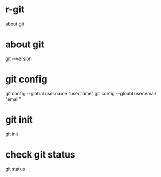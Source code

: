 # r-git
about git 

# about git
git --version

# git config
git config --global user.name "username"
git config --gloabl user.email "email"

# git init
git init

# check git status
git status